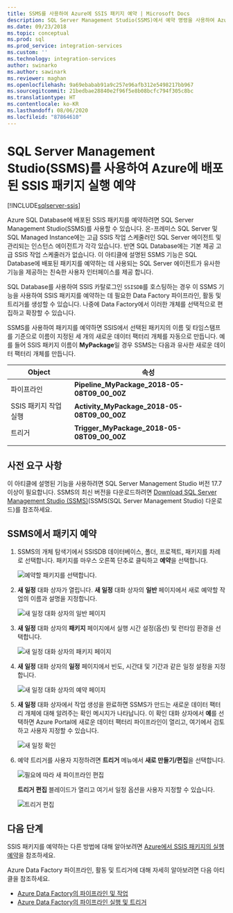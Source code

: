 ```yaml
---
title: SSMS를 사용하여 Azure에 SSIS 패키지 예약 | Microsoft Docs
description: SQL Server Management Studio(SSMS)에서 예약 명령을 사용하여 Azure SQL Database에 배포할 SSIS 패키지를 예약하는 방법을 설명합니다.
ms.date: 09/23/2018
ms.topic: conceptual
ms.prod: sql
ms.prod_service: integration-services
ms.custom: ''
ms.technology: integration-services
author: swinarko
ms.author: sawinark
ms.reviewer: maghan
ms.openlocfilehash: 9a69ebabab91a9c257e96afb312e5498217bb967
ms.sourcegitcommit: 21bedbae28840e2f96f5e8b08bcfc794f305c8bc
ms.translationtype: HT
ms.contentlocale: ko-KR
ms.lasthandoff: 08/06/2020
ms.locfileid: "87864610"
---
```

# <a name="schedule-the-execution-of-ssis-packages-deployed-in-azure-with-sql-server-management-studio-ssms"></a>SQL Server Management Studio(SSMS)를 사용하여 Azure에 배포된 SSIS 패키지 실행 예약

[!INCLUDE[sqlserver-ssis](../../includes/applies-to-version/sqlserver-ssis.md)]



Azure SQL Database에 배포된 SSIS 패키지를 예약하려면 SQL Server Management Studio(SSMS)를 사용할 수 있습니다. 온-프레미스 SQL Server 및 SQL Managed Instance에는 고급 SSIS 작업 스케줄러인 SQL Server 에이전트 및 관리되는 인스턴스 에이전트가 각각 있습니다. 반면 SQL Database에는 기본 제공 고급 SSIS 작업 스케줄러가 없습니다. 이 아티클에 설명된 SSMS 기능은 SQL Database에 배포된 패키지를 예약하는 데 사용되는 SQL Server 에이전트가 유사한 기능을 제공하는 친숙한 사용자 인터페이스를 제공 합니다.

SQL Database를 사용하여 SSIS 카탈로그인 `SSISDB`를 호스팅하는 경우 이 SSMS 기능을 사용하여 SSIS 패키지를 예약하는 데 필요한 Data Factory 파이프라인, 활동 및 트리거를 생성할 수 있습니다. 나중에 Data Factory에서 이러한 개체를 선택적으로 편집하고 확장할 수 있습니다.

SSMS를 사용하여 패키지를 예약하면 SSIS에서 선택된 패키지의 이름 및 타임스탬프를 기준으로 이름이 지정된 세 개의 새로운 데이터 팩터리 개체를 자동으로 만듭니다. 예를 들어 SSIS 패키지 이름이 **MyPackage**일 경우 SSMS는 다음과 유사한 새로운 데이터 팩터리 개체를 만듭니다.

| Object | 속성 |
|---|---|
| 파이프라인 | **Pipeline_MyPackage_2018-05-08T09_00_00Z** |
| SSIS 패키지 작업 실행 | **Activity_MyPackage_2018-05-08T09_00_00Z** |
| 트리거 | **Trigger_MyPackage_2018-05-08T09_00_00Z** |
|||

## <a name="prerequisites"></a>사전 요구 사항

이 아티클에 설명된 기능을 사용하려면 SQL Server Management Studio 버전 17.7 이상이 필요합니다. SSMS의 최신 버전을 다운로드하려면 [Download SQL Server Management Studio (SSMS)](../../ssms/download-sql-server-management-studio-ssms.md)(SSMS(SQL Server Management Studio) 다운로드)를 참조하세요.

## <a name="schedule-a-package-in-ssms"></a>SSMS에서 패키지 예약

1. SSMS의 개체 탐색기에서 SSISDB 데이터베이스, 폴더, 프로젝트, 패키지를 차례로 선택합니다. 패키지를 마우스 오른쪽 단추로 클릭하고 **예약**을 선택합니다.

    ![예약할 패키지를 선택합니다.](media/ssis-azure-schedule-packages-ssms/schedule-ssms-image1-schedule.png)

2. **새 일정** 대화 상자가 열립니다. **새 일정** 대화 상자의 **일반** 페이지에서 새로 예약할 작업의 이름과 설명을 지정합니다.

    ![새 일정 대화 상자의 일반 페이지](media/ssis-azure-schedule-packages-ssms/schedule-ssms-image2-new-schedule.png)

3. **새 일정** 대화 상자의 **패키지** 페이지에서 실행 시간 설정(옵션) 및 런타임 환경을 선택합니다.

    ![새 일정 대화 상자의 패키지 페이지](media/ssis-azure-schedule-packages-ssms/schedule-ssms-image3-new-schedule2.png)

4. **새 일정** 대화 상자의 **일정** 페이지에서 빈도, 시간대 및 기간과 같은 일정 설정을 지정합니다.

    ![새 일정 대화 상자의 예약 페이지](media/ssis-azure-schedule-packages-ssms/schedule-ssms-image4-new-schedule3.png)

5. **새 일정** 대화 상자에서 작업 생성을 완료하면 SSMS가 만드는 새로운 데이터 팩터리 개체에 대해 알려주는 확인 메시지가 나타납니다. 이 확인 대화 상자에서 **예**를 선택하면 Azure Portal에 새로운 데이터 팩터리 파이프라인이 열리고, 여기에서 검토하고 사용자 지정할 수 있습니다.

    ![새 일정 확인](media/ssis-azure-schedule-packages-ssms/schedule-ssms-image5-confirmation.png)

6. 예약 트리거를 사용자 지정하려면 **트리거** 메뉴에서 **새로 만들기/편집**을 선택합니다.

    ![필요에 따라 새 파이프라인 편집](media/ssis-azure-schedule-packages-ssms/schedule-ssms-image6-edit.png)

    **트리거 편집** 블레이드가 열리고 여기서 일정 옵션을 사용자 지정할 수 있습니다.

    ![트리거 편집](media/ssis-azure-schedule-packages-ssms/schedule-ssms-image7-edit2.png)

## <a name="next-steps"></a>다음 단계

SSIS 패키지를 예약하는 다른 방법에 대해 알아보려면 [Azure에서 SSIS 패키지의 실행 예약](ssis-azure-schedule-packages.md)을 참조하세요.

Azure Data Factory 파이프라인, 활동 및 트리거에 대해 자세히 알아보려면 다음 아티클을 참조하세요.
-   [Azure Data Factory의 파이프라인 및 작업](https://docs.microsoft.com/azure/data-factory/concepts-pipelines-activities)
-   [Azure Data Factory의 파이프라인 실행 및 트리거](https://docs.microsoft.com/azure/data-factory/concepts-pipeline-execution-triggers)

